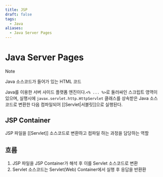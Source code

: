 ```yaml
---
title: JSP
draft: false
tags:
  - Java
aliases:
  - Java Server Pages
---
```


# Java Server Pages
> [!note]
> Java 소스코드가 들어가 있는 HTML 코드

Java를 이용한 서버 사이드 플랫폼 엔진이다.`<% ... %>`로 둘러싸인 스크립트 영역이 있으며, 실행시에 `javax.servlet.http.HttpServlet` 클래스를 상속받은 Java 소스 코드로 변환한 다음 컴파일되어 [[Servlet|서블릿]]으로 실행된다.

## JSP Container 
JSP 파일을 [[Servlet]] 소스코드로 변환하고 컴파일 하는 과정을 담당하는 역할 

## 흐름 
1. JSP 파일을 JSP Container가 해석 후 이를 Servlet 소스코드로 변환 
2. Servlet 소스코드는 Servlet(Web) Container에서 실행 후 응답을 반환환